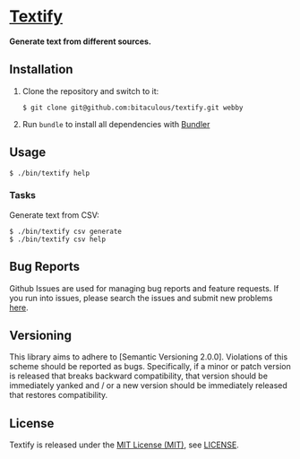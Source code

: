 [Textify]
=========

**Generate text from different sources.**

Installation
------------

1. Clone the repository and switch to it:

    ```
    $ git clone git@github.com:bitaculous/textify.git webby
    ```

2. Run `bundle` to install all dependencies with [Bundler]

Usage
-----

```
$ ./bin/textify help
```

### Tasks

Generate text from CSV:

```
$ ./bin/textify csv generate
$ ./bin/textify csv help
```

Bug Reports
-----------

Github Issues are used for managing bug reports and feature requests. If you run into issues, please search the issues
and submit new problems [here].

Versioning
----------

This library aims to adhere to [Semantic Versioning 2.0.0]. Violations of this scheme should be reported as bugs.
Specifically, if a minor or patch version is released that breaks backward compatibility, that version should be
immediately yanked and / or a new version should be immediately released that restores compatibility.

License
-------

Textify is released under the [MIT License (MIT)], see [LICENSE].

[Bitaculous]: https://bitaculous.com "It's all about the bits, baby!"
[Bundler]: http://bundler.io "The best way to manage a Ruby application's gems"
[here]: https://github.com/bitaculous/textify/issues "Github Issues"
[LICENSE]: https://raw.githubusercontent.com/bitaculous/textify/master/LICENSE "License"
[MIT License (MIT)]: http://opensource.org/licenses/MIT "The MIT License (MIT)"
[Textify]: https://bitaculous.github.io/textify/ "Generate text from different sources."
[Travis CI]: https://travis-ci.org/bitaculous/textify "Textify at Travis CI"
[Travis CI Status]: https://img.shields.io/travis/bitaculous/textify.svg?style=flat "Travis CI Status"